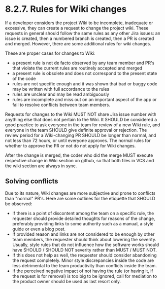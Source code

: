 # 8.2.7. Rules for Wiki changes

If a developer considers the project Wiki to be incomplete, inadequate or excessive, they can create a
request to change the project wiki. These requests in general should follow the same rules as any other Jira issues:
an issue is created, then a numbered branch is created, then a PR is created and merged. However, there are
some additional rules for wiki changes.

These are proper cases for changes to Wiki:
* a present rule is not de facto observed by any team member and PR's that violate the current rules are routinely 
  accepted and merged
* a present rule is obsolete and does not correspond to the present state of the code
* rules are not specific enough and it was shown that bad or buggy code may be written with full accordance
  to the rules
* rules are unclear and may be read ambiguously
* rules are incomplete and miss out on an important aspect of the app or fail to resolve conflicts between
  team members.

Requests for changes to the Wiki MUST NOT share Jira issue number with anything else that does not pertain
to the Wiki. It SHOULD be considered a good practice to ask everyone in the team for review of a new Wiki
rule, and everyone in the team SHOULD give definite approval or rejection. The review period for a Wiki-changing 
PR SHOULD be longer than normal, and not less than 72 hours, or until everyone approves. The normal rules for whether 
to approve the PR or not do not apply for Wiki changes.

After the change is merged, the coder who did the merge MUST execute respective change in Wiki section
on github, so that both files in VCS and the wiki section are always in sync.

## Solving conflicts

Due to its nature, Wiki changes are more subjective and prone to conflicts than "normal" PR's. Here are
some outlines for the etiquette that SHOULD be observed:
* If there is a point of discontent among the team on a specific rule, the requester should provide detailed
  thoughts for reasons of the change, preferably providing links to some authority such as a manual, a style
  guide or even a blog post.
* If provided reason and links are not considered to be enough by other team members, the requester should
  think about lowering the severity. Usually, style rules that do not influence how the software 
  works should have SHOULD / SHOULD NOT severity rather than MUST / MUST NOT.
* If this does not help as well, the requester should consider abandoning the request completely. Minor
  style discrepancies inside the code are less detrimental to the team productivity than conflicts inside the team.
* If the perceived negative impact of not having the rule (or having it, if the request is for removal)
  is too big to be ignored, call for mediation to the product owner should be used as last resort only.
